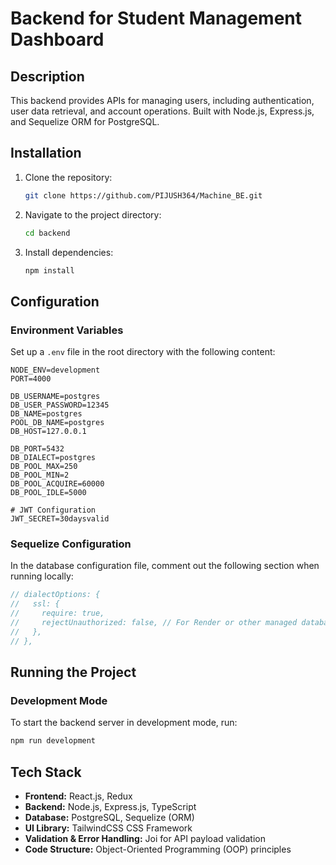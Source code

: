 # Backend for Student Management Dashboard

## Description

This backend provides APIs for managing users, including authentication, user data retrieval, and account operations. Built with Node.js, Express.js, and Sequelize ORM for PostgreSQL.

## Installation

1. Clone the repository:
   ```sh
   git clone https://github.com/PIJUSH364/Machine_BE.git
   ```
2. Navigate to the project directory:
   ```sh
   cd backend
   ```
3. Install dependencies:
   ```sh
   npm install
   ```

## Configuration

### Environment Variables

Set up a `.env` file in the root directory with the following content:

```env
NODE_ENV=development
PORT=4000

DB_USERNAME=postgres
DB_USER_PASSWORD=12345
DB_NAME=postgres
POOL_DB_NAME=postgres
DB_HOST=127.0.0.1

DB_PORT=5432
DB_DIALECT=postgres
DB_POOL_MAX=250
DB_POOL_MIN=2
DB_POOL_ACQUIRE=60000
DB_POOL_IDLE=5000

# JWT Configuration
JWT_SECRET=30daysvalid
```

### Sequelize Configuration

In the database configuration file, comment out the following section when running locally:

```js
// dialectOptions: {
//   ssl: {
//     require: true,
//     rejectUnauthorized: false, // For Render or other managed databases
//   },
// },
```

## Running the Project

### Development Mode

To start the backend server in development mode, run:

```sh
npm run development
```

## Tech Stack

- **Frontend:** React.js, Redux
- **Backend:** Node.js, Express.js, TypeScript
- **Database:** PostgreSQL, Sequelize (ORM)
- **UI Library:** TailwindCSS CSS Framework
- **Validation & Error Handling:** Joi for API payload validation
- **Code Structure:** Object-Oriented Programming (OOP) principles
